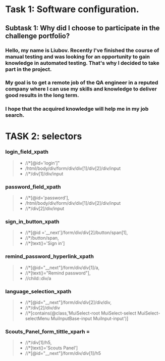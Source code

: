 # **Task 1: Software configuration.**
## Subtask 1: Why did I choose to participate in the challenge portfolio?
### Hello, my name is Liubov. Recently I've finished the course of manual testing and was looking for an opportunity to gain knowledge in automated testing. That's why I decided to take part in the project. 
### My goal is to get a remote job of the QA engineer in a reputed company where I can use my skills and knowledge to deliver good results in the long term.
### I hope that the acquired knowledge will help me in my job search.

# **TASK 2: selectors**

### login_field_xpath 
> -  //*[@id='login']" 
> -  /html/body/div/form/div/div[1]/div[2]/div/input
> -  //*/div[1]/div/input
   
### password_field_xpath  
> - //*[@id='password'],
> - /html/body/div/form/div/div[1]/div[2]/div/input
> - //*/div[2]/div/input
      
### sign_in_button_xpath  
> -  //*[@id ='__next']/form/div/div[2]/button/span[1],
> -  //*/button/span,
> -  //*[text()='Sign in'] 

### remind_password_hyperlink_xpath 
> -  //*[@id="__next"]/form/div/div[1]/a,
> -  //*[text()="Remind password"],
> -  //child::div/a

### language_selection_xpath  
> -  //*[@id="__next"]/form/div/div[2]/div/div,
> -  //*/div[2]/div/div
> -  //*[contains(@class,'MuiSelect-root MuiSelect-select MuiSelect-selectMenu MuiInputBase-input MuiInput-input')]

### Scouts_Panel_form_tittle_xparh =
> -  //*/div[1]/h5,
> -  //*[text()='Scouts Panel']
> -  //*[@id="__next"]/form/div/div[1]/h5 


   
   
   
   
   
   
   
   
    


  